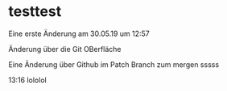 # testtest

Eine erste Änderung am 30.05.19 um 12:57 

Änderung über die Git OBerfläche 


Eine Änderung über Github im Patch Branch zum mergen 
sssss 

13:16 lololol
